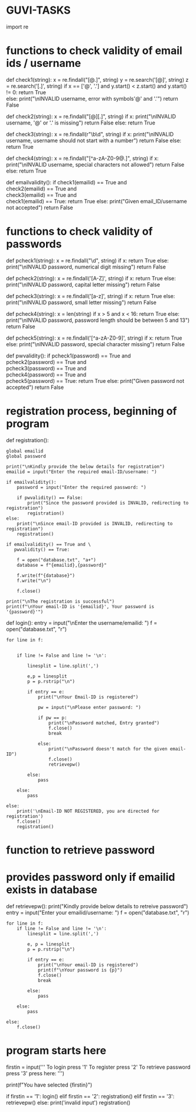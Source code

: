 # GUVI-TASKS

import re

# functions to check validity of email ids / username

def check1(string):
    x = re.findall("[@.]", string)
    y = re.search('[@]', string)
    z = re.search('[.]', string)
    if x == ['@', '.'] and y.start() < z.start() and y.start() != 0:
        return True      
    else:
        print("\nINVALID username, error with symbols'@' and '.'")
        return False

def check2(string):
    x = re.findall("[@][.]", string)
    if x:
        print("\nINVALID username, '@' or '.' is missing")
        return False
    else:
        return True

def check3(string):
    x = re.findall(r"\b\d", string)
    if x:
        print("\nINVALID username, username should not start with a number")
        return False
    else:
        return True

def check4(string):
    x = re.findall("[^a-zA-Z0-9@.]", string)
    if x:
        print("\nINVALID username, special characters not allowed")
        return False
    else:
        return True
  
def emailvalidity():
    if check1(emailid) == True and \
       check2(emailid) == True and \
       check3(emailid) == True and \
       check1(emailid) == True:
       return True
    else:
        print("Given email_ID/username not accepted")
        return False
    

# functions to check validity of passwords

def pcheck1(string):
    x = re.findall("\d", string)
    if x:
        return True
    else:
        print("\nINVALID password, numerical digit missing")
        return False

def pcheck2(string):
    x = re.findall('[A-Z]', string)
    if x:
        return True
    else:
        print("\nINVALID password, capital letter missing")
        return False
    
def pcheck3(string):
    x = re.findall('[a-z]', string)
    if x:
        return True
    else:
        print("\nINVALID password, small letter missing")
        return False  
    
def pcheck4(string):
    x = len(string)
    if x > 5 and x < 16:
        return True
    else:
        print("\nINVALID password, password length should be between 5 and 13")
        return False     
    
def pcheck5(string):
    x = re.findall('[^a-zA-Z0-9]', string)
    if x:
        return True
    else:
        print("\nINVALID password, special character missing")
        return False 

def pwvalidity():
   if pcheck1(password) == True and \
      pcheck2(password) == True and \
      pcheck3(password) == True and \
      pcheck4(password) == True and \
      pcheck5(password) == True:
       return True
   else:
       print("Given password not accepted")
       return False



# registration process, beginning of program

def registration():
    
    global emailid
    global password
    
    print("\nKindly provide the below details for registration")
    emailid = input("Enter the required email-ID/username: ")
    
    if emailvalidity():
        password = input("Enter the required password: ")
        
        if pwvalidity() == False:
            print("Since the password provided is INVALID, redirecting to registration")
            registration()        
    else:
        print("\nSince email-ID provided is INVALID, redirecting to registration")
        registration()
        
    if emailvalidity() == True and \
       pwvalidity() == True:

        f = open("database.txt", "a+")
        database = f"{emailid},{password}"
        
        f.write(f"{database}")
        f.write("\n")
        
        f.close()

    print("\nThe registration is successful")
    print(f"\nYour email-ID is '{emailid}', Your password is '{password}'")


def login():
    entry = input("\nEnter the username/emailid: ")
    f = open("database.txt", "r")

    
    for line in f:

        
        if line != False and line != '\n':

            linesplit = line.split(',')

            e,p = linesplit
            p = p.rstrip("\n")
            
            if entry == e:
                print("\nYour Email-ID is registered")
                
                pw = input("\nPlease enter password: ")
                
                if pw == p:
                    print("\nPassword matched, Entry granted")
                    f.close()
                    break
                
                else:
                    print("\nPassword doesn't match for the given email-ID")
                    f.close()
                    retrievepw()
                    
            else:
                pass
                
        else:
            pass
    
    else:   
        print('\nEmail-ID NOT REGISTERED, you are directed for registration')
        f.close()
        registration()
 
    
# function to retrieve password
# provides password only if emailid exists in database

def retrievepw():
    print("Kindly provide below details to retreive password")
    entry = input("Enter your emailid/username: ")
    f = open("database.txt", "r")
    
    for line in f:
        if line != False and line != '\n': 
            linesplit = line.split(',')

            e, p = linesplit
            p = p.rstrip("\n")
            
            if entry == e:
                print("\nYour email-ID is registered")
                print(f"\nYour password is {p}")
                f.close()
                break
            
            else:
                pass
            
        else:
            pass
        
    else:    
        f.close()


# program starts here

firstin = input('''            To login    press '1'
         To register    press '2'
To retrieve password    press '3'
          press here:   ''')
  
print(f"You have selected {firstin}")

if firstin == '1':
    login()
elif firstin == '2':
    registration()
elif firstin == '3':
    retrievepw()
else:
    print('invalid input')
    registration()








